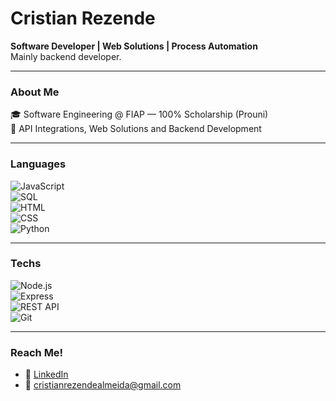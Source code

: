 # Cristian Rezende

**Software Developer | Web Solutions | Process Automation**  
Mainly backend developer.

---

### About Me  
🎓 Software Engineering @ FIAP — 100% Scholarship (Prouni)  
🔗 API Integrations, Web Solutions and Backend Development

---

### Languages  
![JavaScript](https://img.shields.io/badge/JavaScript-F7DF1E?style=for-the-badge&logo=javascript&logoColor=000)  
![SQL](https://img.shields.io/badge/SQL-003B57?style=for-the-badge&logo=mysql&logoColor=white)  
![HTML](https://img.shields.io/badge/HTML5-E34F26?style=for-the-badge&logo=html5&logoColor=white)  
![CSS](https://img.shields.io/badge/CSS3-1572B6?style=for-the-badge&logo=css3&logoColor=white)  
![Python](https://img.shields.io/badge/Python-3776AB?style=for-the-badge&logo=python&logoColor=white)

---

### Techs  
![Node.js](https://img.shields.io/badge/Node.js-339933?style=for-the-badge&logo=node.js&logoColor=white)  
![Express](https://img.shields.io/badge/Express.js-000000?style=for-the-badge&logo=express&logoColor=white)  
![REST API](https://img.shields.io/badge/REST-API-FF6C37?style=for-the-badge)  
![Git](https://img.shields.io/badge/Git-F05032?style=for-the-badge&logo=git&logoColor=white)  

---

### Reach Me!  
- 💼 [LinkedIn](https://linkedin.com/in/cristianrezende)  
- 📧 cristianrezendealmeida@gmail.com  
